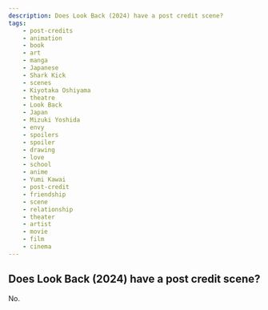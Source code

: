 ```yaml
---
description: Does Look Back (2024) have a post credit scene?
tags: 
    - post-credits
    - animation
    - book
    - art
    - manga
    - Japanese
    - Shark Kick
    - scenes
    - Kiyotaka Oshiyama
    - theatre
    - Look Back
    - Japan
    - Mizuki Yoshida
    - envy
    - spoilers
    - spoiler
    - drawing
    - love
    - school
    - anime
    - Yumi Kawai
    - post-credit
    - friendship
    - scene
    - relationship
    - theater
    - artist
    - movie
    - film
    - cinema
---
```


## Does Look Back (2024) have a post credit scene?

No.
